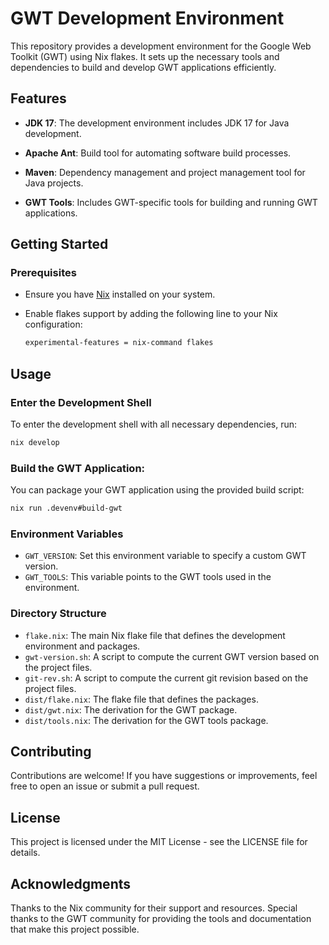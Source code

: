 # GWT Development Environment

This repository provides a development environment for the Google Web Toolkit (GWT) using Nix flakes. It sets up the necessary tools and dependencies to build and develop GWT applications efficiently.

## Features

- **JDK 17**: The development environment includes JDK 17 for Java development.

- **Apache Ant**: Build tool for automating software build processes.

- **Maven**: Dependency management and project management tool for Java projects.

- **GWT Tools**: Includes GWT-specific tools for building and running GWT applications.

## Getting Started

### Prerequisites

- Ensure you have [Nix](https://nixos.org/download.html) installed on your system.
- Enable flakes support by adding the following line to your Nix configuration:

  ```bash
  experimental-features = nix-command flakes
  ```

## Usage

### Enter the Development Shell

To enter the development shell with all necessary dependencies, run:

  ```bash
  nix develop
  ```

### Build the GWT Application:
You can package your GWT application using the provided build script:

  ```bash
  nix run .devenv#build-gwt
  ```

### Environment Variables

- `GWT_VERSION`: Set this environment variable to specify a custom GWT version.
- `GWT_TOOLS`: This variable points to the GWT tools used in the environment.

### Directory Structure

- `flake.nix`: The main Nix flake file that defines the development environment and packages.
- `gwt-version.sh`: A script to compute the current GWT version based on the project files.
- `git-rev.sh`: A script to compute the current git revision based on the project files.
- `dist/flake.nix`: The flake file that defines the packages.
- `dist/gwt.nix`: The derivation for the GWT package.
- `dist/tools.nix`: The derivation for the GWT tools package.

## Contributing

Contributions are welcome! If you have suggestions or improvements, feel free to open an issue or submit a pull request.

## License

This project is licensed under the MIT License - see the LICENSE file for details.

## Acknowledgments

Thanks to the Nix community for their support and resources.
Special thanks to the GWT community for providing the tools and documentation that make this project possible.

